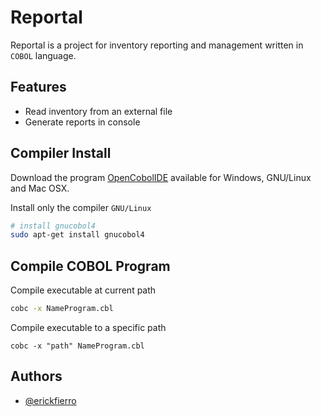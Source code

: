 
# Reportal

Reportal is a project for inventory reporting and management written in `COBOL` language.
## Features

- Read inventory from an external file
- Generate reports in console

## Compiler Install

Download the program [OpenCobolIDE](https://launchpad.net/cobcide/+download) available for Windows, GNU/Linux and Mac OSX.

Install only the compiler `GNU/Linux`

```bash
# install gnucobol4
sudo apt-get install gnucobol4
```

## Compile COBOL Program

Compile executable at current path
```bash
cobc -x NameProgram.cbl
```

Compile executable to a specific path
```
cobc -x "path" NameProgram.cbl
```

## Authors

- [@erickfierro](https://github.com/erickfierro)
